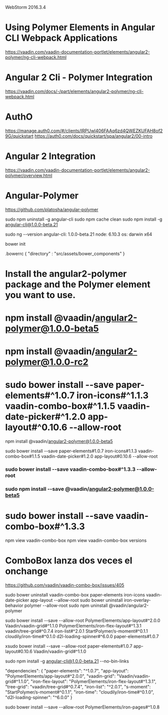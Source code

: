 
WebStorm 2016.3.4

# Using Polymer Elements in Angular CLI Webpack Applications
https://vaadin.com/vaadin-documentation-portlet/elements/angular2-polymer/ng-cli-webpack.html

# Angular 2 Cli - Polymer Integration
https://vaadin.com/docs/-/part/elements/angular2-polymer/ng-cli-webpack.html

# AuthO
https://manage.auth0.com/#/clients/IRPUwl406FAAq6zd4QWEZKUFAH8of29G/quickstart
https://auth0.com/docs/quickstart/spa/angular2/00-intro

# Angular 2 Integration
https://vaadin.com/vaadin-documentation-portlet/elements/angular2-polymer/overview.html

# Angular-Polymer
https://github.com/platosha/angular-polymer

sudo npm uninstall -g angular-cli
sudo npm cache clean
sudo npm install -g angular-cli@1.0.0-beta.21

sudo ng --version
    angular-cli: 1.0.0-beta.21
    node: 6.10.3
    os: darwin x64

bower init

.bowerrc
{
  "directory" : "src/assets/bower_components"
}

# Install the angular2-polymer package and the Polymer element you want to use.
# npm install @vaadin/angular2-polymer@1.0.0-beta5
# npm install @vaadin/angular2-polymer@1.0.0-rc2

# sudo bower install --save paper-elements#^1.0.7 iron-icons#^1.1.3 vaadin-combo-box#^1.1.5 vaadin-date-picker#^1.2.0 app-layout#^0.10.6 --allow-root

npm install @vaadin/angular2-polymer@1.0.0-beta5

sudo bower install --save paper-elements#1.0.7 iron-icons#1.1.3 vaadin-combo-box#1.1.5 vaadin-date-picker#1.2.0 app-layout#0.10.6 --allow-root

### sudo bower install --save vaadin-combo-box#^1.3.3 --allow-root
### sudo npm install --save @vaadin/angular2-polymer@1.0.0-beta5

# sudo bower install --save vaadin-combo-box#^1.3.3

npm view vaadin-combo-box 
npm view vaadin-combo-box versions

# ComboBox lanza dos veces el onchange
https://github.com/vaadin/vaadin-combo-box/issues/405

sudo bower uninstall vaadin-combo-box paper-elements iron-icons vaadin-date-picker app-layout --allow-root
sudo bower uninstall iron-overlay-behavior polymer  --allow-root
sudo npm  uninstall @vaadin/angular2-polymer


sudo bower install --save  --allow-root PolymerElements/app-layout#^2.0.0 Vaadin/vaadin-grid#^1.1.0 PolymerElements/iron-flex-layout#^1.3.1 vaadin/tree-grid#^0.7.4 iron-list#^2.0.1 StartPolymer/s-moment#^0.1.1 cloudily/iron-time#^0.1.0 d2l-loading-spinner#^6.0.0 paper-elements#1.0.7

xsudo bower install --save --allow-root paper-elements#1.0.7  app-layout#0.10.6 Vaadin/vaadin-grid#^1.1.0 

sudo npm install -g angular-cli@1.0.0-beta.21 --no-bin-links

  "dependencies": {
    "paper-elements": "^1.0.7",
    "app-layout": "PolymerElements/app-layout#^2.0.0",
    "vaadin-grid": "Vaadin/vaadin-grid#^1.1.0",
    "iron-flex-layout": "PolymerElements/iron-flex-layout#^1.3.1",
    "tree-grid": "vaadin/tree-grid#^0.7.4",
    "iron-list": "^2.0.1",
    "s-moment": "StartPolymer/s-moment#^0.1.1",
    "iron-time": "cloudily/iron-time#^0.1.0",
    "d2l-loading-spinner": "^6.0.0"
  }


sudo bower install --save --allow-root PolymerElements/iron-pages#^1.0.8